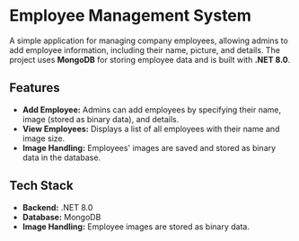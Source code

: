 # Employee Management System

A simple application for managing company employees, allowing admins to add employee information, including their name, picture, and details. The project uses **MongoDB** for storing employee data and is built with **.NET 8.0**.

## Features

- **Add Employee:** Admins can add employees by specifying their name, image (stored as binary data), and details.
- **View Employees:** Displays a list of all employees with their name and image size.
- **Image Handling:** Employees' images are saved and stored as binary data in the database.
  
## Tech Stack

- **Backend:** .NET 8.0
- **Database:** MongoDB
- **Image Handling:** Employee images are stored as binary data.
